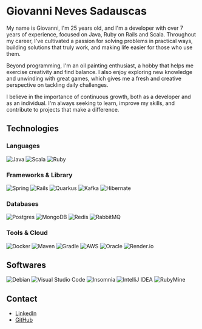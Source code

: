 # Giovanni Neves Sadauscas

My name is Giovanni, I'm 25 years old, and I'm a developer with over 7 years of experience, focused on Java, Ruby on Rails and Scala. Throughout my career, I've cultivated a passion for solving problems in practical ways, building solutions that truly work, and making life easier for those who use them.

Beyond programming, I'm an oil painting enthusiast, a hobby that helps me exercise creativity and find balance. I also enjoy exploring new knowledge and unwinding with great games, which gives me a fresh and creative perspective on tackling daily challenges.

I believe in the importance of continuous growth, both as a developer and as an individual. I'm always seeking to learn, improve my skills, and contribute to projects that make a difference.

## Technologies

### Languages
 ![Java](https://img.shields.io/badge/java-%23ED8B00.svg?style=for-the-badge&logo=openjdk&logoColor=white)
 ![Scala](https://img.shields.io/badge/scala-%23DC322F.svg?style=for-the-badge&logo=scala&logoColor=white)
 ![Ruby](https://img.shields.io/badge/ruby-%23CC342D.svg?style=for-the-badge&logo=ruby&logoColor=white)

### Frameworks & Library
![Spring](https://img.shields.io/badge/spring-%236DB33F.svg?style=for-the-badge&logo=spring&logoColor=white)
![Rails](https://img.shields.io/badge/rails-%23CC0000.svg?style=for-the-badge&logo=ruby-on-rails&logoColor=white)
![Quarkus](https://img.shields.io/badge/Quarkus-000000?style=for-the-badge&logo=quarkus)
![Kafka](https://img.shields.io/badge/Apache_Kafka-231F20?style=for-the-badge&logo=apache-kafka&logoColor=white)
![Hibernate](https://img.shields.io/badge/Hibernate-59666C?style=for-the-badge&logo=Hibernate&logoColor=white)

### Databases
![Postgres](https://img.shields.io/badge/PostgreSQL-316192?style=for-the-badge&logo=postgresql&logoColor=white)
![MongoDB](https://img.shields.io/badge/MongoDB-4EA94B?style=for-the-badge&logo=mongodb&logoColor=white)
![Redis](https://img.shields.io/badge/redis-%23DD0031.svg?&style=for-the-badge&logo=redis&logoColor=white) 
![RabbitMQ](https://img.shields.io/badge/rabbitmq-%23FF6600.svg?&style=for-the-badge&logo=rabbitmq&logoColor=white)

### Tools & Cloud
 ![Docker](https://img.shields.io/badge/Docker-2CA5E0?style=for-the-badge&logo=docker&logoColor=white)
 ![Maven](https://img.shields.io/badge/apache_maven-C71A36?style=for-the-badge&logo=apachemaven&logoColor=white)
 ![Gradle](https://img.shields.io/badge/gradle-02303A?style=for-the-badge&logo=gradle&logoColor=white)
![AWS](https://img.shields.io/badge/Amazon_AWS-FF9900?style=for-the-badge&logo=amazonaws&logoColor=white)
![Oracle](https://img.shields.io/badge/Oracle-F80000?style=for-the-badge&logo=oracle&logoColor=black)
![Render.io](https://img.shields.io/badge/Render-46E3B7?style=for-the-badge&logo=render&logoColor=white)

## Softwares

![Debian](    https://img.shields.io/badge/Debian-A81D33?style=for-the-badge&logo=debian&logoColor=white)
![Visual Studio Code](https://img.shields.io/badge/VSCode-0078D4?style=for-the-badge&logo=visual%20studio%20code&logoColor=white)
![Insomnia](https://img.shields.io/badge/Insomnia-5849be?style=for-the-badge&logo=Insomnia&logoColor=white)
![IntelliJ IDEA](https://img.shields.io/badge/IntelliJ_IDEA-000000.svg?style=for-the-badge&logo=intellij-idea&logoColor=white)
![RubyMine](https://img.shields.io/badge/RubyMine-000000.svg?&style=for-the-badge&logo=RubyMine&logoColor=white)

## Contact

- [LinkedIn](https://www.linkedin.com/in/giovannins)
- [GitHub](https://github.com/giovannins)